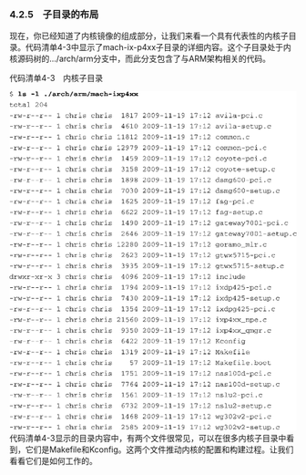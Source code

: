 ### 4.2.5　子目录的布局

现在，你已经知道了内核镜像的组成部分，让我们来看一个具有代表性的内核子目录。代码清单4-3中显示了mach-ix-p4xx子目录的详细内容。这个子目录处于内核源码树的.../arch/arm分支中，而此分支包含了与ARM架构相关的代码。

代码清单4-3　内核子目录



![32.png](../images/32.png)
代码清单4-3显示的目录内容中，有两个文件很常见，可以在很多内核子目录中看到，它们是Makefile和Kconfig。这两个文件推动内核的配置和构建过程。让我们看看它们是如何工作的。

